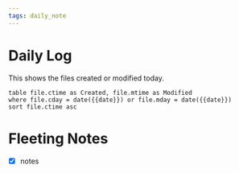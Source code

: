 ```yaml
---
tags: daily_note
---
```

# Daily Log
This shows the files created or modified today.

```dataview
table file.ctime as Created, file.mtime as Modified
where file.cday = date({{date}}) or file.mday = date({{date}})
sort file.ctime asc

```

# Fleeting Notes
- [x] notes